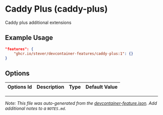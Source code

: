 
# Caddy Plus (caddy-plus)

Caddy plus additional extensions

## Example Usage

```json
"features": {
    "ghcr.io/stever/devcontainer-features/caddy-plus:1": {}
}
```

## Options

| Options Id | Description | Type | Default Value |
|-----|-----|-----|-----|




---

_Note: This file was auto-generated from the [devcontainer-feature.json](https://github.com/stever/devcontainer-features/blob/main/src/caddy-plus/devcontainer-feature.json).  Add additional notes to a `NOTES.md`._
